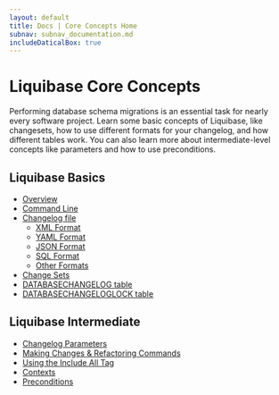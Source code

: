 ```yaml
---
layout: default
title: Docs | Core Concepts Home 
subnav: subnav_documentation.md
includeDaticalBox: true
---
```

# Liquibase Core Concepts
Performing database schema migrations is an essential task for nearly every software project. Learn some basic concepts of Liquibase, like changesets, how to use different formats for your changelog, and how different tables work. You can also learn more about intermediate-level concepts like parameters and how to use preconditions.

## Liquibase Basics
- <a href="\documentation\running.html">Overview</a>
- <a href="\documentation\command_line.html">Command Line</a>
- <a href="\documentation\databasechangelog.html">Changelog file</a>
    - <a href="\documentation\xml_format.html">XML Format</a>
    - <a href="\documentation\yaml_format.html">YAML Format</a>
    - <a href="\documentation\json_format.html">JSON Format</a>
    - <a href="\documentation\sql_format.html">SQL Format</a>
    - <a href="\documentation\other_formats.html">Other Formats</a>
- <a href="\documentation\changeset.html">Change Sets</a>
- <a href="\documentation\databasechangelog_table.html">DATABASECHANGELOG table</a>
- <a href="\documentation\databasechangeloglock_table.html">DATABASECHANGELOGLOCK table</a>

## Liquibase Intermediate
- <a href="\documentation\changelog_parameters.html">Changelog Parameters</a>
- <a href="\documentation\changes/index.html">Making Changes & Refactoring Commands</a>
- <a href="\documentation\include.html">Using the Include All Tag</a>
- <a href="\documentation\contexts.html">Contexts</a>
- <a href="\documentation\preconditions.html">Preconditions</a>

